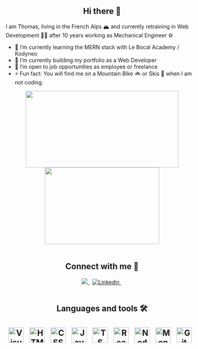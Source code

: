 <div><h2 align="center">Hi there 👋</h2>

I am Thomas, living in the French Alps 🏔 and currently retraining in Web Development 👨‍💻 after 10 years working as Mechanical Engineer ⚙️

<!--
**TRegourd/Tregourd** is a ✨ _special_ ✨ repository because its `README.md` (this file) appears on your GitHub profile.-->

- 🌱 I’m currently learning the MERN stack with Le Bocal Academy / Kodyneo 
- 🔭 I’m currently building my portfolio as a Web Developer
- 🚨 I’m open to job opportunities as employee or freelance
- ⚡ Fun fact: You will find me on a Mountain Bike 🚲 or Skis 🎿 when I am not coding. 
</div>

<div align="center">
<a href="https://github.com/TRegourd?tab=repositories ">
<img height="200rem" width="400rem" src="https://github-readme-stats.vercel.app/api?username=TRegourd&show_icons=true&theme=tokyonight">
<img height="200rem" width="300rem" src="https://github-readme-stats.vercel.app/api/top-langs/?username=TRegourd&layout=compact&theme=tokyonight">
</a>
</div>

<br/>


<div align="center">
<h2>Connect with me 🔗</h2>

<a href = "mailto:tregourd@gmail.com">
<img alt"Gmail" src="https://img.shields.io/badge/-Gmail-e71837?style=for-the-badge&logo=gmail&logoColor=white" target="_blank">
</a>
&nbsp;
<a href="https://www.linkedin.com/in/thomasregourd/" target="_blank">
<img alt="Linkedin" src="https://img.shields.io/badge/-LinkedIn-2867B2?style=for-the-badge&logo=linkedin&logoColor=white" target="_blank">
</a>
&nbsp;

</div>
<br/>



<div align="center">
<h2>Languages and tools 🛠<h2>
<img alt="Visual Studio Code" width="40px" src="https://cdn.jsdelivr.net/gh/devicons/devicon/icons/vscode/vscode-original.svg" style="padding-right:10px;" />
<img alt="HTML5" width="40px" src="https://cdn.jsdelivr.net/gh/devicons/devicon/icons/html5/html5-original.svg" style="padding-right:10px;" />
<img  alt="CSS3" width="40px" src="https://cdn.jsdelivr.net/gh/devicons/devicon/icons/css3/css3-original.svg" style="padding-right:10px;" />
<img  alt="JavaScript" width="40px" src="https://cdn.jsdelivr.net/gh/devicons/devicon/icons/javascript/javascript-original.svg" style="padding-right:10px;" />
<img alt="TS" width="40px" src="https://cdn.jsdelivr.net/gh/devicons/devicon/icons/typescript/typescript-original.svg" style="padding-right:10px;" />     
<img alt="React" width="40px" src="https://cdn.jsdelivr.net/gh/devicons/devicon/icons/react/react-original.svg" style="padding-right:10px;" />
<img alt="Node.js" width="40px" src="https://cdn.jsdelivr.net/gh/devicons/devicon/icons/nodejs/nodejs-original.svg" style="padding-right:10px;" />
<img alt="MongoDb" width="40px" src="https://cdn.jsdelivr.net/gh/devicons/devicon/icons/mongodb/mongodb-original-wordmark.svg" style="padding-right:10px;" />
<img  alt="Git" width="40px" src="https://cdn.jsdelivr.net/gh/devicons/devicon/icons/git/git-original.svg" style="padding-right:10px;" />
</div>



          


